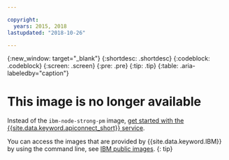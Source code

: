 ```yaml
---

copyright:
  years: 2015, 2018
lastupdated: "2018-10-26"

---
```


{:new_window: target="_blank"}
{:shortdesc: .shortdesc}
{:codeblock: .codeblock}
{:screen: .screen}
{:pre: .pre}
{:tip: .tip} 
{:table: .aria-labeledby="caption"}

# This image is no longer available

Instead of the `ibm-node-strong-pm` image, [get started with the {{site.data.keyword.apiconnect_short}} service](/docs/services/apiconnect/index.html#index).

You can access the images that are provided by {{site.data.keyword.IBM}} by using the command line, see [IBM public images](/docs/services/Registry/registry_public_images.html#public_images).
{: tip}
